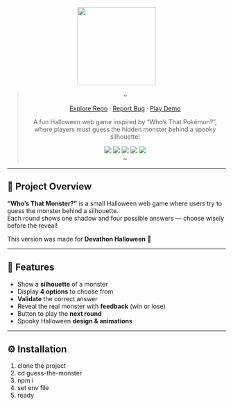 <div align="center">

<img src="/public/assets/logo/logo.svg" width="180"/>

> ~
>
> <a href="https://github.com/Mod8124/Quien-es-ese-monstruo">Explore Repo</a>
> ·
> <a href="https://github.com/Mod8124/Quien-es-ese-monstruo/issues">Report Bug</a>
> ·
> <a href="#">Play Demo</a>
>
> <p>A fun Halloween web game inspired by “Who’s That Pokémon?”, where players must guess the hidden monster behind a spooky silhouette!</p>
>
> <img src="https://img.shields.io/badge/vite-%23646CFF.svg?style=for-the-badge&logo=vite&logoColor=white">
> <img src="https://img.shields.io/badge/react-%2320232a.svg?style=for-the-badge&logo=react&logoColor=%2361DAFB">
> <img src="https://img.shields.io/badge/tailwindcss-%2338B2AC.svg?style=for-the-badge&logo=tailwind-css&logoColor=white">
> <img src="https://img.shields.io/badge/eslint-%234B32C3.svg?style=for-the-badge&logo=eslint&logoColor=white">
> <img src="https://img.shields.io/badge/prettier-%23F7B93E.svg?style=for-the-badge&logo=prettier&logoColor=black">
> <br/>
> ~

</div>

---

## 📃 Project Overview

**“Who’s That Monster?”** is a small Halloween web game where users try to guess the monster behind a silhouette.  
Each round shows one shadow and four possible answers — choose wisely before the reveal!

This version was made for **Devathon Halloween** 🎃

---

## 🧩 Features

- Show a **silhouette** of a monster
- Display **4 options** to choose from
- **Validate** the correct answer
- Reveal the real monster with **feedback** (win or lose)
- Button to play the **next round**
- Spooky Halloween **design & animations**

---

## ⚙️ Installation

1. clone the project
2. cd guess-the-monster
3. npm i
4. set env file
5. ready
